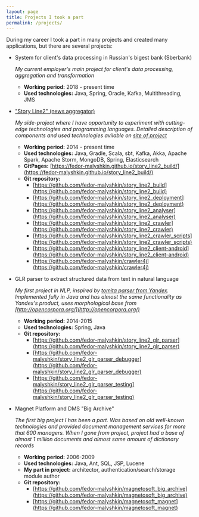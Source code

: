 ```yaml
---
layout: page
title: Projects I took a part
permalink: /projects/
---
```


During my career I took a part in many projects and created many applications,
but there are several projects:

* System for client's data processing in Russian's bigest bank (Sberbank)

  _My current employer's main project for client's data processing, aggregation and transformation_
  * **Working period:** 2018 - present time
  * **Used technologies:** Java, Spring, Oracle, Kafka, Multithreading, JMS

* ["Story Line2" (news aggregator)](https://fedor-malyshkin.github.io/story_line2_build/)

  _My side-project where I have opportunity to experiment with cutting-edge technologies and programming languages. Detailed description of components and used technologies avilable on [site of project](https://fedor-malyshkin.github.io/story_line2_build/)_
  * **Working period:** 2014 - present time
  * **Used technologies:** Java, Gradle, Scala, sbt, Kafka, Akka, Apache Spark, Apache Storm, MongoDB, Spring, Elasticsearch
  * **GitPages:** [https://fedor-malyshkin.github.io/story_line2_build/](https://fedor-malyshkin.github.io/story_line2_build/)
  * **Git repository:**
  	* [https://github.com/fedor-malyshkin/story_line2_build](https://github.com/fedor-malyshkin/story_line2_build)
  	* [https://github.com/fedor-malyshkin/story_line2_deployment](https://github.com/fedor-malyshkin/story_line2_deployment)
  	* [https://github.com/fedor-malyshkin/story_line2_analyser](https://github.com/fedor-malyshkin/story_line2_analyser)
	* [https://github.com/fedor-malyshkin/story_line2_crawler](https://github.com/fedor-malyshkin/story_line2_crawler)
	* [https://github.com/fedor-malyshkin/story_line2_crawler_scripts](https://github.com/fedor-malyshkin/story_line2_crawler_scripts)
	* [https://github.com/fedor-malyshkin/story_line2_client-android](https://github.com/fedor-malyshkin/story_line2_client-android)
	* [https://github.com/fedor-malyshkin/crawler4j](https://github.com/fedor-malyshkin/crawler4j)

* GLR parser to extract structured data from text in natural language

  _My first project in NLP, inspired by [tomita parser from Yandex](https://tech.yandex.ru/tomita/). Implemented fully in Java and has almost the same functionality as Yandex's product, uses morphological base from [http://opencorpora.org/](http://opencorpora.org/)_
  * **Working period:** 2014-2015
  * **Used technologies:** Spring, Java
  * **Git repository:**
  	* [https://github.com/fedor-malyshkin/story_line2_glr_parser](https://github.com/fedor-malyshkin/story_line2_glr_parser)
  	* [https://github.com/fedor-malyshkin/story_line2_glr_parser_debugger](https://github.com/fedor-malyshkin/story_line2_glr_parser_debugger)
  	* [https://github.com/fedor-malyshkin/story_line2_glr_parser_testing](https://github.com/fedor-malyshkin/story_line2_glr_parser_testing)

* Magnet Platform and DMS "Big Archive"

  _The first big project I has been a part. Was based on old well-known technologies and provided document management services for more that 600 managers. When I gone from project, project had a base of almost 1 million documents and almost same amount of dictionary records_
  * **Working period:** 2006-2009
  * **Used technologies:** Java, Ant, SQL, JSP, Lucene
  * **My part in project:** architector, authentication/search/storage module author
  * **Git repository:**
  	* [https://github.com/fedor-malyshkin/magnetosoft_big_archive](https://github.com/fedor-malyshkin/magnetosoft_big_archive)
  	* [https://github.com/fedor-malyshkin/magnetosoft_magnet](https://github.com/fedor-malyshkin/magnetosoft_magnet)
